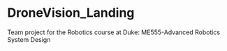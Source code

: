 # DroneVision_Landing
Team project for the Robotics course at Duke: ME555-Advanced Robotics System Design
